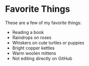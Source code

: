 # Favorite Things

These are a few of my favorite things:

- Reading a book
- Raindrops on roses
- Whiskers on cute turtles or puppies
- Bright copper kettles
- Warm woolen mittens
- Not editing directly on GitHub
